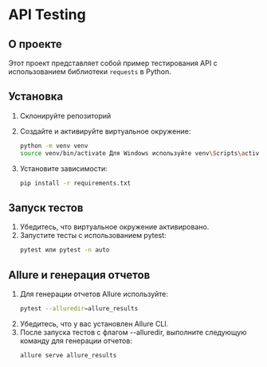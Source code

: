 # <Stellar Burger> API Testing

## О проекте

Этот проект представляет собой пример тестирования API с использованием библиотеки `requests` в Python.

## Установка

1. Склонируйте репозиторий

2. Создайте и активируйте виртуальное окружение:
   ```bash
   python -m venv venv
   source venv/bin/activate Для Windows используйте venv\Scripts\activate

3. Установите зависимости:
   ```bash
   pip install -r requirements.txt

## Запуск тестов

1. Убедитесь, что виртуальное окружение активировано.
2. Запустите тесты с использованием pytest:
   ```bash
   pytest или pytest -n auto

## Allure и генерация отчетов

1. Для генерации отчетов Allure используйте:
   ```bash
   pytest --alluredir=allure_results
2. Убедитесь, что у вас установлен Allure CLI.
3. После запуска тестов с флагом --alluredir, выполните следующую команду для генерации отчетов:
   ```bash
   allure serve allure_results